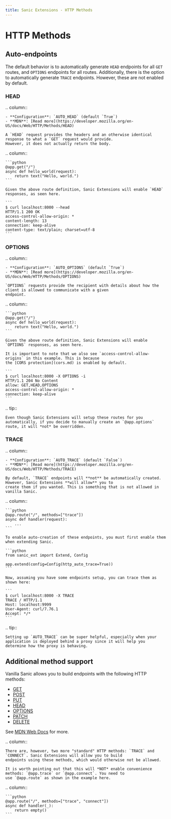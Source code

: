 ```yaml
---
title: Sanic Extensions - HTTP Methods
---
```


# HTTP Methods

## Auto-endpoints

The default behavior is to automatically generate `HEAD` endpoints for all `GET` routes, and `OPTIONS` endpoints for all
routes. Additionally, there is the option to automatically generate `TRACE` endpoints. However, these are not enabled by
default.

### HEAD

.. column::

    - **Configuration**: `AUTO_HEAD` (default `True`)
    - **MDN**: [Read more](https://developer.mozilla.org/en-US/docs/Web/HTTP/Methods/HEAD)

    A `HEAD` request provides the headers and an otherwise identical response to what a `GET` request would provide.
    However, it does not actually return the body.

.. column::

    ```python
    @app.get("/")
    async def hello_world(request):
        return text("Hello, world.")
    ```

    Given the above route definition, Sanic Extensions will enable `HEAD` responses, as seen here.

    ```
    $ curl localhost:8000 --head
    HTTP/1.1 200 OK
    access-control-allow-origin: *
    content-length: 13
    connection: keep-alive
    content-type: text/plain; charset=utf-8
    ```

### OPTIONS

.. column::

    - **Configuration**: `AUTO_OPTIONS` (default `True`)
    - **MDN**: [Read more](https://developer.mozilla.org/en-US/docs/Web/HTTP/Methods/OPTIONS)

    `OPTIONS` requests provide the recipient with details about how the client is allowed to communicate with a given
    endpoint.

.. column::

    ```python
    @app.get("/")
    async def hello_world(request):
        return text("Hello, world.")
    ```

    Given the above route definition, Sanic Extensions will enable `OPTIONS` responses, as seen here.

    It is important to note that we also see `access-control-allow-origins` in this example. This is because
    the [CORS protection](cors.md) is enabled by default.

    ```
    $ curl localhost:8000 -X OPTIONS -i
    HTTP/1.1 204 No Content
    allow: GET,HEAD,OPTIONS
    access-control-allow-origin: *
    connection: keep-alive
    ```

.. tip::
    
    Even though Sanic Extensions will setup these routes for you automatically, if you decide to manually create an `@app.options` route, it will *not* be overridden.

### TRACE

.. column::

    - **Configuration**: `AUTO_TRACE` (default `False`)
    - **MDN**: [Read more](https://developer.mozilla.org/en-US/docs/Web/HTTP/Methods/TRACE)

    By default, `TRACE` endpoints will **not** be automatically created. However, Sanic Extensions **will allow** you to
    create them if you wanted. This is something that is not allowed in vanilla Sanic.

.. column::

    ```python
    @app.route("/", methods=["trace"])
    async def handler(request):
        ...
    ```

    To enable auto-creation of these endpoints, you must first enable them when extending Sanic.

    ```python
    from sanic_ext import Extend, Config

    app.extend(config=Config(http_auto_trace=True))
    ```

    Now, assuming you have some endpoints setup, you can trace them as shown here:

    ```
    $ curl localhost:8000 -X TRACE
    TRACE / HTTP/1.1
    Host: localhost:9999
    User-Agent: curl/7.76.1
    Accept: */*
    ```

.. tip:: 

    Setting up `AUTO_TRACE` can be super helpful, especially when your application is deployed behind a proxy since it will help you determine how the proxy is behaving.

## Additional method support

Vanilla Sanic allows you to build endpoints with the following HTTP methods:

- [GET](/en/guide/basics/routing.html#get)
- [POST](/en/guide/basics/routing.html#post)
- [PUT](/en/guide/basics/routing.html#put)
- [HEAD](/en/guide/basics/routing.html#head)
- [OPTIONS](/en/guide/basics/routing.html#options)
- [PATCH](/en/guide/basics/routing.html#patch)
- [DELETE](/en/guide/basics/routing.html#delete)

See [MDN Web Docs](https://developer.mozilla.org/en-US/docs/Web/HTTP/Methods) for more.

.. column::

    There are, however, two more "standard" HTTP methods: `TRACE` and `CONNECT`. Sanic Extensions will allow you to build
    endpoints using these methods, which would otherwise not be allowed.

    It is worth pointing out that this will *NOT* enable convenience methods: `@app.trace` or `@app.connect`. You need to
    use `@app.route` as shown in the example here.

.. column::

    ```python
    @app.route("/", methods=["trace", "connect"])
    async def handler(_):
        return empty()
    ```

